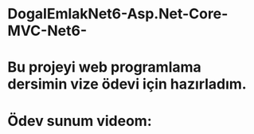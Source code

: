 # DogalEmlakNet6-Asp.Net-Core-MVC-Net6-

# Bu projeyi web programlama dersimin vize ödevi için hazırladım.
# Ödev sunum videom: 
